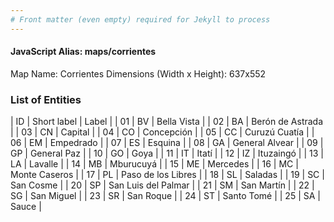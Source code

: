 ```yaml
---
# Front matter (even empty) required for Jekyll to process
---
```


#### JavaScript Alias: maps/corrientes

Map Name: Corrientes
Dimensions (Width x Height): 637x552

### List of Entities

| ID  | Short label | Label               |
| 01  | BV          | Bella Vista         |
| 02  | BA          | Berón de Astrada    |
| 03  | CN          | Capital             |
| 04  | CO          | Concepción          |
| 05  | CC          | Curuzú Cuatía       |
| 06  | EM          | Empedrado           |
| 07  | ES          | Esquina             |
| 08  | GA          | General Alvear      |
| 09  | GP          | General Paz         |
| 10  | GO          | Goya                |
| 11  | IT          | Itatí               |
| 12  | IZ          | Ituzaingó           |
| 13  | LA          | Lavalle             |
| 14  | MB          | Mburucuyá           |
| 15  | ME          | Mercedes            |
| 16  | MC          | Monte Caseros       |
| 17  | PL          | Paso de los Libres  |
| 18  | SL          | Saladas             |
| 19  | SC          | San Cosme           |
| 20  | SP          | San Luis del Palmar |
| 21  | SM          | San Martín          |
| 22  | SG          | San Miguel          |
| 23  | SR          | San Roque           |
| 24  | ST          | Santo Tomé          |
| 25  | SA          | Sauce               |
